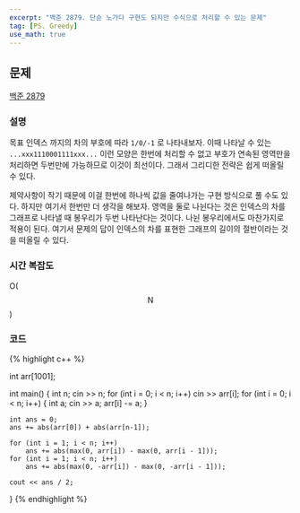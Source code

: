 ```yaml
---
excerpt: "백준 2879. 단순 노가다 구현도 되지만 수식으로 처리할 수 있는 문제"
tag: [PS. Greedy]
use_math: true
---
```


## 문제

[백준 2879](https://www.acmicpc.net/problem/2879)


### 설명

목표 인덱스 까지의 차의 부호에 따라 ```1/0/-1``` 로 나타내보자. 이때 나타날 수 있는  ```...xxx1110001111xxx...``` 이런 모양은 한번에 처리할 수 없고 부호가 연속된 영역만을 처리하면 두번만에 가능하므로 이것이 최선이다. 그래서 그리디한 전략은 쉽게 떠올릴 수 있다.

제약사항이 작기 때문에 이걸 한번에 하나씩 값을 줄여나가는 구현 방식으로 풀 수도 있다. 하지만 여기서 한번만 더 생각을 해보자. 영역을 둘로 나뉜다는 것은 인덱스의 차를 그래프로 나타낼 때 봉우리가 두번 나타난다는 것이다. 나뉜 봉우리에서도 마찬가지로 적용이 된다. 여기서 문제의 답이 인덱스의 차를 표현한 그래프의 길이의 절반이라는 것을 떠올릴 수 있다.


### 시간 복잡도

O($$ \mathrm{N} $$)


### 코드

{% highlight c++ %}

int arr[1001];

int main()
{
	int n; cin >> n;
	for (int i = 0; i < n; i++) cin >> arr[i];
	for (int i = 0; i < n; i++) {
		int a;  cin >> a;
		arr[i] -= a;
	}

	int ans = 0;
	ans += abs(arr[0]) + abs(arr[n-1]);
	
	for (int i = 1; i < n; i++)
		ans += abs(max(0, arr[i]) - max(0, arr[i - 1]));	
	for (int i = 1; i < n; i++)
		ans += abs(max(0, -arr[i]) - max(0, -arr[i - 1]));

	cout << ans / 2;
}
{% endhighlight %}
